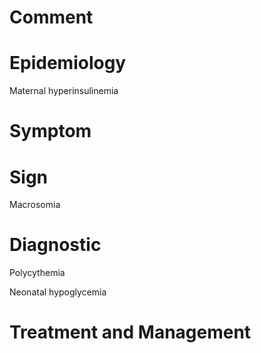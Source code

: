 # Comment

# Epidemiology

Maternal hyperinsulinemia

# Symptom

# Sign

Macrosomia

# Diagnostic

Polycythemia

Neonatal hypoglycemia

# Treatment and Management
